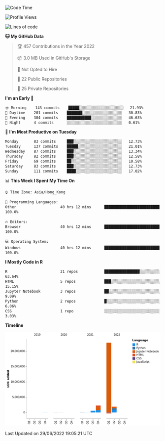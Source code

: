 

<!--**wt12318/wt12318** is a ✨ _special_ ✨ repository because its `README.md` (this file) appears on your GitHub profile.-->

<!--START_SECTION:waka-->
![Code Time](http://img.shields.io/badge/Code%20Time-389%20hrs%2017%20mins-blue)

![Profile Views](http://img.shields.io/badge/Profile%20Views-10-blue)

![Lines of code](https://img.shields.io/badge/From%20Hello%20World%20I%27ve%20Written-27%20Million%20lines%20of%20code-blue)

**🐱 My GitHub Data** 

> 🏆 457 Contributions in the Year 2022
 > 
> 📦 3.0 MB Used in GitHub's Storage 
 > 
> 🚫 Not Opted to Hire
 > 
> 📜 22 Public Repositories 
 > 
> 🔑 25 Private Repositories  
 > 
**I'm an Early 🐤** 

```text
🌞 Morning    143 commits    █████░░░░░░░░░░░░░░░░░░░░   21.93% 
🌆 Daytime    201 commits    ███████░░░░░░░░░░░░░░░░░░   30.83% 
🌃 Evening    304 commits    ███████████░░░░░░░░░░░░░░   46.63% 
🌙 Night      4 commits      ░░░░░░░░░░░░░░░░░░░░░░░░░   0.61%

```
📅 **I'm Most Productive on Tuesday** 

```text
Monday       83 commits     ███░░░░░░░░░░░░░░░░░░░░░░   12.73% 
Tuesday      137 commits    █████░░░░░░░░░░░░░░░░░░░░   21.01% 
Wednesday    87 commits     ███░░░░░░░░░░░░░░░░░░░░░░   13.34% 
Thursday     82 commits     ███░░░░░░░░░░░░░░░░░░░░░░   12.58% 
Friday       69 commits     ██░░░░░░░░░░░░░░░░░░░░░░░   10.58% 
Saturday     83 commits     ███░░░░░░░░░░░░░░░░░░░░░░   12.73% 
Sunday       111 commits    ████░░░░░░░░░░░░░░░░░░░░░   17.02%

```


📊 **This Week I Spent My Time On** 

```text
⌚︎ Time Zone: Asia/Hong_Kong

💬 Programming Languages: 
Other                    40 hrs 12 mins      █████████████████████████   100.0%

🔥 Editors: 
Browser                  40 hrs 12 mins      █████████████████████████   100.0%

💻 Operating System: 
Windows                  40 hrs 12 mins      █████████████████████████   100.0%

```

**I Mostly Code in R** 

```text
R                        21 repos            ████████████████░░░░░░░░░   63.64% 
HTML                     5 repos             ███░░░░░░░░░░░░░░░░░░░░░░   15.15% 
Jupyter Notebook         3 repos             ██░░░░░░░░░░░░░░░░░░░░░░░   9.09% 
Python                   2 repos             █░░░░░░░░░░░░░░░░░░░░░░░░   6.06% 
CSS                      1 repo              ░░░░░░░░░░░░░░░░░░░░░░░░░   3.03%

```


**Timeline**

![Chart not found](https://raw.githubusercontent.com/wt12318/wt12318/main/charts/bar_graph.png) 


 Last Updated on 29/06/2022 19:05:21 UTC
<!--END_SECTION:waka-->


